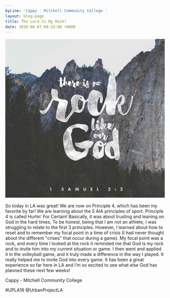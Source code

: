 ```yaml
---
byLine: 'Cappy - Mitchell Community College '
layout: blog-page
title: The Lord Is My Rock!
date: 2018-06-07 04:33:06 +0000
---
```

![](/uploads/2018/06/07/IMG_7F29F117B0EB-1.jpg)

So today in LA was great! We are now on Principle 4, which has been my favorite by far!  We are learning about the 5 AIA principles of sport. Principle 4 is called Hurtin’ For Certain! Basically, it was about trusting and leaning on God in the hard times. To be honest, being that I am not an athlete, I was struggling to relate to the first 3 principles.  However, I learned about how to reset and to remember my focal point in a time of crisis (I had never thought about the different "crises" that occur during a game). My focal point was a rock, and every time I looked at the rock it reminded me that God is my rock and to invite him into my current situation or game. I then went and applied it in the volleyball game, and it truly made a difference in the way I played.  It really helped me to invite God into every game. It has been a great experience so far here in LA and I’m so excited to see what else God has planned these next few weeks!

Cappy - Mitchell Community College

\#UPLA18  @UrbanProjectLA